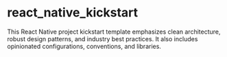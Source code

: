 # react_native_kickstart

This React Native project kickstart template emphasizes clean architecture, robust design patterns, and industry best practices. It also includes opinionated configurations, conventions, and libraries.
